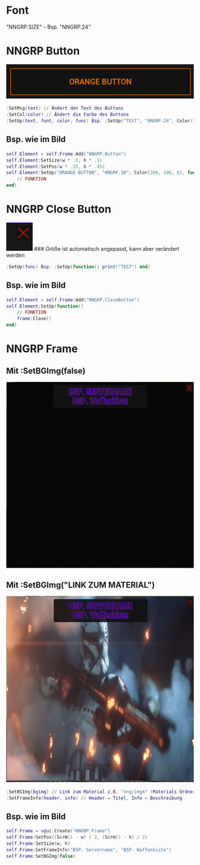 # Font
"NNGRP.SIZE" - Bsp. "NNGRP.24"

# NNGRP Button
<img src="https://raw.githubusercontent.com/NupsNils/nngrp_guides/main/ui_elements/imgs/nngrp_button.png">

```LUA
:SetMsg(text) // Ändert den Text des Buttons
:SetCol(color) // Ändert die Farbe des Buttons
:SetUp(text, font, color, func) Bsp. :SetUp("TEST", "NNGRP.24", Color(255, 0, 0), function() print("TEST") end)
```
## Bsp. wie im Bild
```LUA
self.Element = self.Frame:Add("NNGRP.Button")
self.Element:SetSize(w * .5, h * .1)
self.Element:SetPos(w * .25, h * .45)
self.Element:SetUp("ORANGE BUTTON", "NNGRP.30", Color(200, 100, 0), function()
    // FUNKTION
end)
```

# NNGRP Close Button
<img src="https://raw.githubusercontent.com/NupsNils/nngrp_guides/main/ui_elements/imgs/nngrp_closebutton.png">
### Größe ist automatisch angepasst, kann aber verändert werden

```LUA
:SetUp(func) Bsp. :SetUp(function() print("TEST") end)
```
## Bsp. wie im Bild
```LUA
self.Element = self.Frame:Add("NNGRP.CloseButton")
self.Element:SetUp(function()
    // FUNKTION
    frame:Close()
end)
```

# NNGRP Frame
## Mit :SetBGImg(false)
<img src="https://raw.githubusercontent.com/NupsNils/nngrp_guides/main/ui_elements/imgs/nngrp_frame_false.png" style="width: 750px; height: 500px">

## Mit :SetBGImg("LINK ZUM MATERIAL")
<img src="https://raw.githubusercontent.com/NupsNils/nngrp_guides/main/ui_elements/imgs/nngrp_frame_true.png" style="width: 750px; height: 500px">

```LUA
:SetBGImg(bgimg) // Link zum Material z.B. "nng/img4" (Materials Ordner bei Addons)
:SetFrameInfo(header, info) // Header = Titel, Info = Beschreibung
```
## Bsp. wie im Bild
```LUA
self.Frame = vgui.Create("NNGRP.Frame")
self.Frame:SetPos((ScrW() - w) / 2, (ScrH() - h) / 2)
self.Frame:SetSize(w, h)
self.Frame:SetFrameInfo("BSP. Servername", "BSP. Waffenkiste")
self.Frame:SetBGImg(false)
```
